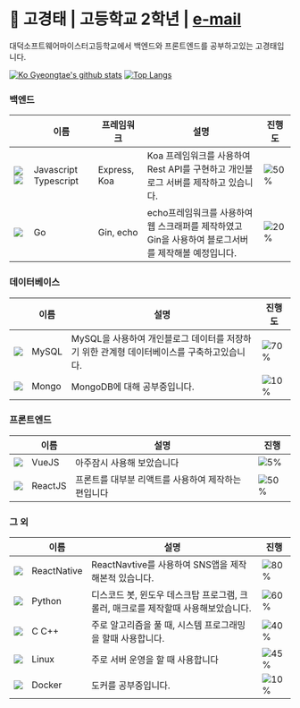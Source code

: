 # 🔭 고경태 | 고등학교 2학년 | <a href="mailto:kokt0203@naver.com">e-mail</a>
<p>대덕소프트웨어마이스터고등학교에서 백엔드와 프론트엔드를 공부하고있는 고경태입니다.</p>

[![Ko Gyeongtae's github stats](https://github-readme-stats.vercel.app/api?username=Ko-GyeongTae&show_icons=true&hide_border=true&count_private=true)](https://github.com/Ko-GyeongTae)
[![Top Langs](https://github-readme-stats.vercel.app/api/top-langs/?username=Ko-GyeongTae&hide=r,jupyter%20notebook,c%23)](https://github.com/anuraghazra/github-readme-stats)

### 백엔드   

||이름|프레임워크|설명|진행도|
|---|---|---|---|---|
|![](https://img.icons8.com/color/24/000000/javascript.png)![](https://img.icons8.com/color/24/000000/typescript.png)|Javascript Typescript|Express, Koa|Koa 프레임워크를 사용하여 Rest API를 구현하고 개인블로그 서버를 제작하고 있습니다.|![50%](https://progress-bar.dev/50)|
|![](https://img.icons8.com/color/24/000000/golang.png)|Go|Gin, echo|echo프레임워크를 사용하여 웹 스크래퍼를 제작하였고 Gin을 사용하여 블로그서버를 제작해볼 예정입니다.|![20%](https://progress-bar.dev/20)|


### 데이터베이스

||이름|설명|진행도|
|---|---|---|---|
|![](https://img.icons8.com/color/24/000000/mysql.png)|MySQL|MySQL을 사용하여 개인블로그 데이터를 저장하기 위한 관계형 데이터베이스를 구축하고있습니다.|![70%](https://progress-bar.dev/70)|
|![](https://img.icons8.com/color/24/000000/mongodb.png)|Mongo|MongoDB에 대해 공부중입니다.|![10%](https://progress-bar.dev/10)|


### 프론트엔드   

||이름|설명|진행|
|---|---|---|---|
|![](https://img.icons8.com/color/24/000000/vue-js.png)|VueJS|아주잠시 사용해 보았습니다|![5%](https://progress-bar.dev/5)|
|![](https://img.icons8.com/plasticine/24/000000/react.png)|ReactJS|프론트를 대부분 리액트를 사용하여 제작하는 편입니다|![50%](https://progress-bar.dev/50)|

### 그 외
||이름|설명|진행|
|---|---|---|---|
|![](https://img.icons8.com/plasticine/24/000000/react.png)|ReactNative|ReactNavtive를 사용하여 SNS앱을 제작해본적 있습니다.|![80%](https://progress-bar.dev/40)|
|![](https://img.icons8.com/color/24/000000/python.png)|Python|디스코드 봇, 윈도우 데스크탑 프로그램, 크롤러, 매크로를 제작할때 사용해보았습니다.|![60%](https://progress-bar.dev/60)|
|![](https://img.icons8.com/color/24/000000/c.png)|C C++|주로 알고리즘을 풀 때, 시스템 프로그래밍을 할때 사용합니다.|![40%](https://progress-bar.dev/40)|
|![](https://img.icons8.com/color/24/000000/linux.png)|Linux|주로 서버 운영을 할 때 사용합니다|![45%](https://progress-bar.dev/45)|
|![](https://img.icons8.com/color/24/000000/docker.png)|Docker|도커를 공부중입니다.|![10%](https://progress-bar.dev/10)|